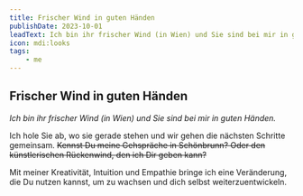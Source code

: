 ```yaml
---
title: Frischer Wind in guten Händen
publishDate: 2023-10-01
leadText: Ich bin ihr frischer Wind (in Wien) und Sie sind bei mir in guten Händen.
icon: mdi:looks
tags:
    - me
---
```


## Frischer Wind in guten Händen

_Ich bin ihr frischer Wind (in Wien) und Sie sind bei mir in guten Händen._

Ich hole Sie ab, wo sie gerade stehen und wir gehen die nächsten Schritte gemeinsam.
~~Kennst Du meine Gehspräche in Schönbrunn?
Oder den künstlerischen Rückenwind, den ich Dir geben kann?~~

Mit meiner Kreativität, Intuition und Empathie bringe ich eine Veränderung, die Du nutzen kannst, um zu wachsen und dich selbst weiterzuentwickeln.
